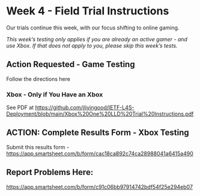 # Week 4 - Field Trial Instructions

Our trials continue this week, with our focus shifting to online gaming.

*This week’s testing only applies if you are already an active gamer - and use Xbox. If that does not apply to you, please skip this week’s tests.*

## Action Requested - Game Testing
Follow the directions here

### Xbox - Only if You Have an Xbox 
See PDF at https://github.com/jlivingood/IETF-L4S-Deployment/blob/main/Xbox%20One%20LLD%20Trial%20Instructions.pdf

## ACTION: Complete Results Form - Xbox Testing
Submit this results form - https://app.smartsheet.com/b/form/cac18ca892c74ca28988041a6415a490

## Report Problems Here: 
https://app.smartsheet.com/b/form/c91c06bb97914742bdf54f25e294eb07
